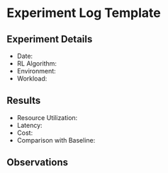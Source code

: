 # Experiment Log Template

## Experiment Details

- Date:
- RL Algorithm:
- Environment:
- Workload:

## Results

- Resource Utilization:
- Latency:
- Cost:
- Comparison with Baseline:

## Observations
